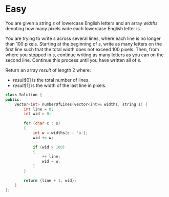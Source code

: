 # Easy

You are given a string $s$ of lowercase English letters and an array $widths$ denoting how many pixels wide each lowercase English letter is.

You are trying to write $s$ across several lines, where each line is no longer than $100$ pixels. Starting at the beginning of $s$, write as many letters on the first line such that the total width does not exceed $100$ pixels. Then, from where you stopped in $s$, continue writing as many letters as you can on the second line. Continue this process until you have written all of $s$.

Return an array $result$ of length $2$ where:

- $result[0]$ is the total number of lines.
- $result[1]$ is the width of the last line in pixels.

```cpp
class Solution {
public:
    vector<int> numberOfLines(vector<int>& widths, string s) {
        int line = 0;
        int wid = 0;
        
        for (char c : s)
        {
            int w = widths[c - 'a'];
            wid += w;
            
            if (wid > 100)
            {
                ++ line;
                wid = w;
            }
        }
        
        return {line + 1, wid};
    }
};
```
